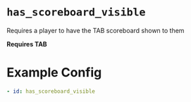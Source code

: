 # `has_scoreboard_visible`

Requires a player to have the TAB scoreboard shown to them

**Requires TAB**

# Example Config
```yaml
- id: has_scoreboard_visible
```
